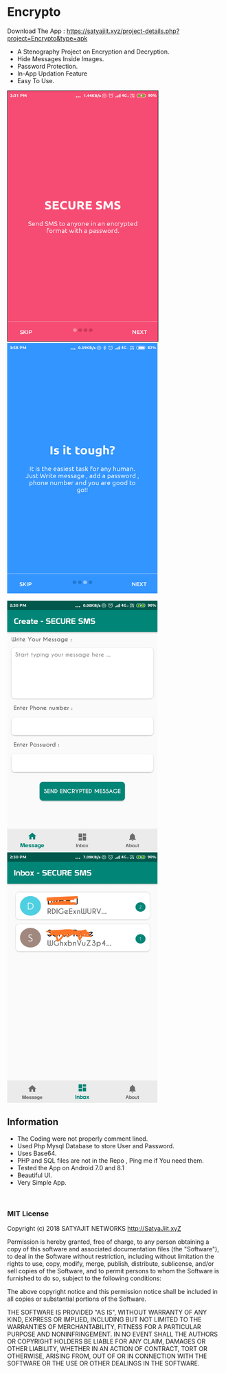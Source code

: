 # Encrypto

Download The App :
https://satyajiit.xyz/project-details.php?project=Encrypto&type=apk

* A Stenography Project on Encryption and Decryption.
* Hide Messages Inside Images.
* Password Protection.
* In-App Updation Feature
* Easy To Use.

<img src="/Screenshots/ss1.png" height="583" width="350" border="1px"/>&nbsp;
<img src="/Screenshots/ss2.png" height="583" width="350" />&nbsp;

<img src="/Screenshots/ss3.png" height="583" width="350" />&nbsp;
<img src="/Screenshots/ss4.png" height="583" width="350" />&nbsp;

## Information

* The Coding were not properly comment lined.
* Used Php Mysql Database to store User and Password.
* Uses Base64.
* PHP and SQL files are not in the Repo , Ping me if You need them.
* Tested the App on Android 7.0 and 8.1
* Beautiful UI.
* Very Simple App.


&nbsp;

### MIT License

Copyright (c) 2018 SATYAJIT NETWORKS http://SatyaJiit.xyZ

Permission is hereby granted, free of charge, to any person obtaining a copy
of this software and associated documentation files (the "Software"), to deal
in the Software without restriction, including without limitation the rights
to use, copy, modify, merge, publish, distribute, sublicense, and/or sell
copies of the Software, and to permit persons to whom the Software is
furnished to do so, subject to the following conditions:

The above copyright notice and this permission notice shall be included in all
copies or substantial portions of the Software.

THE SOFTWARE IS PROVIDED "AS IS", WITHOUT WARRANTY OF ANY KIND, EXPRESS OR
IMPLIED, INCLUDING BUT NOT LIMITED TO THE WARRANTIES OF MERCHANTABILITY,
FITNESS FOR A PARTICULAR PURPOSE AND NONINFRINGEMENT. IN NO EVENT SHALL THE
AUTHORS OR COPYRIGHT HOLDERS BE LIABLE FOR ANY CLAIM, DAMAGES OR OTHER
LIABILITY, WHETHER IN AN ACTION OF CONTRACT, TORT OR OTHERWISE, ARISING FROM,
OUT OF OR IN CONNECTION WITH THE SOFTWARE OR THE USE OR OTHER DEALINGS IN THE
SOFTWARE.
